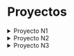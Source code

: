 # Proyectos

<details>
  <summary> Proyecto N1 </summary>
  <pre>
- Carga datos desde un archivo CSV.
- Muestra un menú por el cual permite la búsqueda de personas por nombre y filtrado de personas por rango de edad.
  </pre>
</details>

<details>
  <summary> Proyecto N2 </summary>
  <pre>
  </pre>
</details>

<details>
  <summary> Proyecto N3 </summary>
  <pre>
  </pre>
</details>
